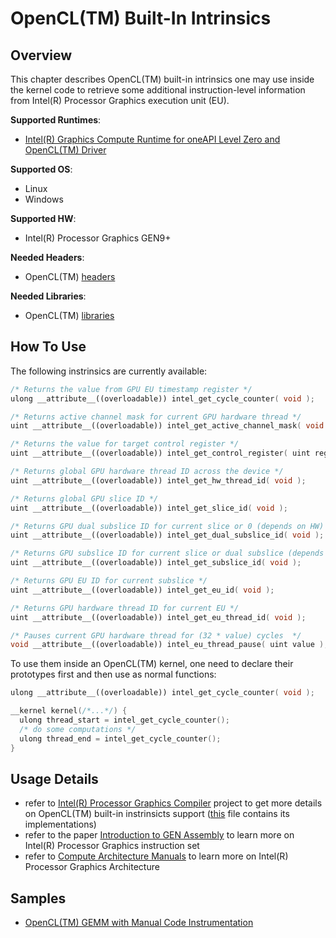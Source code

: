 # OpenCL(TM) Built-In Intrinsics
## Overview
This chapter describes OpenCL(TM) built-in intrinsics one may use inside the kernel code to retrieve some additional instruction-level information from Intel(R) Processor Graphics execution unit (EU).

**Supported Runtimes**:
- [Intel(R) Graphics Compute Runtime for oneAPI Level Zero and OpenCL(TM) Driver](https://github.com/intel/compute-runtime)

**Supported OS**:
- Linux
- Windows

**Supported HW**:
- Intel(R) Processor Graphics GEN9+

**Needed Headers**:
- OpenCL(TM) [headers](https://github.com/KhronosGroup/OpenCL-Headers)

**Needed Libraries**:
- OpenCL(TM) [libraries](https://github.com/intel/compute-runtime)

## How To Use
The following instrinsics are currently available:
```cpp
/* Returns the value from GPU EU timestamp register */
ulong __attribute__((overloadable)) intel_get_cycle_counter( void );

/* Returns active channel mask for current GPU hardware thread */
uint __attribute__((overloadable)) intel_get_active_channel_mask( void );

/* Returns the value for target control register */
uint __attribute__((overloadable)) intel_get_control_register( uint reg );

/* Returns global GPU hardware thread ID across the device */
uint __attribute__((overloadable)) intel_get_hw_thread_id( void );

/* Returns global GPU slice ID */
uint __attribute__((overloadable)) intel_get_slice_id( void );

/* Returns GPU dual subslice ID for current slice or 0 (depends on HW) */
uint __attribute__((overloadable)) intel_get_dual_subslice_id( void );

/* Returns GPU subslice ID for current slice or dual subslice (depends on HW) */
uint __attribute__((overloadable)) intel_get_subslice_id( void );

/* Returns GPU EU ID for current subslice */
uint __attribute__((overloadable)) intel_get_eu_id( void );

/* Returns GPU hardware thread ID for current EU */
uint __attribute__((overloadable)) intel_get_eu_thread_id( void );

/* Pauses current GPU hardware thread for (32 * value) cycles  */
void __attribute__((overloadable)) intel_eu_thread_pause( uint value );
```

To use them inside an OpenCL(TM) kernel, one need to declare their prototypes first and then use as normal functions:
```cpp
ulong __attribute__((overloadable)) intel_get_cycle_counter( void );

__kernel kernel(/*...*/) {
  ulong thread_start = intel_get_cycle_counter();
  /* do some computations */
  ulong thread_end = intel_get_cycle_counter();
}
```

## Usage Details
- refer to [Intel(R) Processor Graphics Compiler](https://github.com/intel/intel-graphics-compiler) project to get more details on OpenCL(TM) built-in instrinsicts support ([this](https://github.com/intel/intel-graphics-compiler/blob/master/IGC/BiFModule/Languages/OpenCL/IBiF_Impl.cl) file contains its implementations)
- refer to the paper [Introduction to GEN Assembly](https://software.intel.com/en-us/articles/introduction-to-gen-assembly) to learn more on Intel(R) Processor Graphics instruction set
- refer to
[Compute Architecture Manuals](https://software.intel.com/en-us/articles/intel-graphics-developers-guides) to learn more on Intel(R) Processor Graphics Architecture

## Samples
- [OpenCL(TM) GEMM with Manual Code Instrumentation](../../samples/cl_gemm_inst)